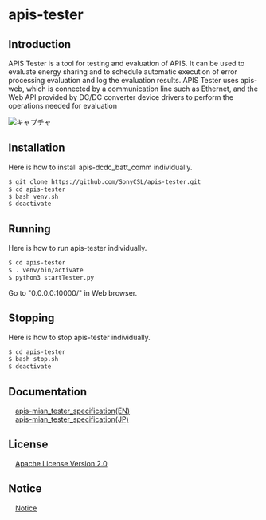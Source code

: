# apis-tester

## Introduction  
APIS Tester is a tool for testing and evaluation of APIS. It can be used to evaluate energy sharing and to schedule automatic execution of error processing evaluation and log the evaluation results. APIS Tester uses apis-web, which is connected by a communication line such as Ethernet, and the Web API provided by DC/DC converter device drivers to perform the operations needed for evaluation 

![キャプチャ](https://user-images.githubusercontent.com/71874910/102714663-a1a02a00-4313-11eb-9179-7e3e3314e7fe.PNG)

## Installation

Here is how to install apis-dcdc_batt_comm individually.   

```bash
$ git clone https://github.com/SonyCSL/apis-tester.git
$ cd apis-tester
$ bash venv.sh
$ deactivate
```

## Running

Here is how to run apis-tester individually.  

```bash
$ cd apis-tester
$ . venv/bin/activate
$ python3 startTester.py
```
Go to "0.0.0.0:10000/" in Web browser.

## Stopping
Here is how to stop apis-tester individually.  

```bash
$ cd apis-tester
$ bash stop.sh
$ deactivate
```

## Documentation
&emsp;[apis-mian_tester_specification(EN)](https://github.com/SonyCSL/apis-tester/blob/main/doc/en/apis-tester_specification_EN.md)  
&emsp;[apis-mian_tester_specification(JP)](https://github.com/SonyCSL/apis-tester/blob/main/doc/jp/apis-tester_specification_JP.md)

## License
&emsp;[Apache License Version 2.0](https://github.com/SonyCSL/apis-tester/blob/main/LICENSE)


## Notice
&emsp;[Notice](https://github.com/SonyCSL/apis-tester/blob/main/NOTICE.md)
